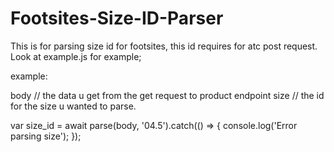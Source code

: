 # Footsites-Size-ID-Parser

This is for parsing size id for footsites, this id requires for atc post request.
Look at example.js for example; 

example: 

body // the data u get from the get request to product endpoint 
size // the id for the size u wanted to parse. 

var size_id = await parse(body, '04.5').catch(() => {
  console.log('Error parsing size');
});
